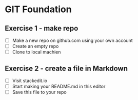 ﻿# GIT Foundation
## Exercise 1 - make repo
 - [ ] Make a new repo on github.com using your own account
- [ ] Create an empty repo
- [ ] Clone to local machien
## Exercise 2 - create a file in Markdown
- [ ] Visit stackedit.io
- [ ] Start making your README.md in this editor
- [ ] Save this file to your repo
